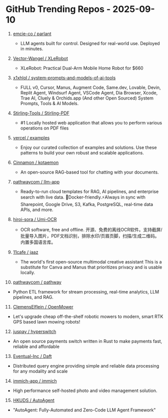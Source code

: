 # GitHub Trending Repos - 2025-09-10

1. [emcie-co /    parlant](https://github.com/emcie-co/parlant)
   - LLM agents built for control. Designed for real-world use. Deployed in minutes.

2. [Vector-Wangel /    XLeRobot](https://github.com/Vector-Wangel/XLeRobot)
   - XLeRobot: Practical Dual-Arm Mobile Home Robot for $660

3. [x1xhlol /    system-prompts-and-models-of-ai-tools](https://github.com/x1xhlol/system-prompts-and-models-of-ai-tools)
   - FULL v0, Cursor, Manus, Augment Code, Same.dev, Lovable, Devin, Replit Agent, Windsurf Agent, VSCode Agent, Dia Browser, Xcode, Trae AI, Cluely & Orchids.app (And other Open Sourced) System Prompts, Tools & AI Models.

4. [Stirling-Tools /    Stirling-PDF](https://github.com/Stirling-Tools/Stirling-PDF)
   - #1 Locally hosted web application that allows you to perform various operations on PDF files

5. [vercel /    examples](https://github.com/vercel/examples)
   - Enjoy our curated collection of examples and solutions. Use these patterns to build your own robust and scalable applications.

6. [Cinnamon /    kotaemon](https://github.com/Cinnamon/kotaemon)
   - An open-source RAG-based tool for chatting with your documents.

7. [pathwaycom /    llm-app](https://github.com/pathwaycom/llm-app)
   - Ready-to-run cloud templates for RAG, AI pipelines, and enterprise search with live data. 🐳Docker-friendly.⚡Always in sync with Sharepoint, Google Drive, S3, Kafka, PostgreSQL, real-time data APIs, and more.

8. [hiroi-sora /    Umi-OCR](https://github.com/hiroi-sora/Umi-OCR)
   - OCR software, free and offline. 开源、免费的离线OCR软件。支持截屏/批量导入图片，PDF文档识别，排除水印/页眉页脚，扫描/生成二维码。内置多国语言库。

9. [11cafe /    jaaz](https://github.com/11cafe/jaaz)
   - The world's first open-source multimodal creative assistant This is a substitute for Canva and Manus that prioritizes privacy and is usable locally.

10. [pathwaycom /    pathway](https://github.com/pathwaycom/pathway)
   - Python ETL framework for stream processing, real-time analytics, LLM pipelines, and RAG.

11. [ClemensElflein /    OpenMower](https://github.com/ClemensElflein/OpenMower)
   - Let's upgrade cheap off-the-shelf robotic mowers to modern, smart RTK GPS based lawn mowing robots!

12. [juspay /    hyperswitch](https://github.com/juspay/hyperswitch)
   - An open source payments switch written in Rust to make payments fast, reliable and affordable

13. [Eventual-Inc /    Daft](https://github.com/Eventual-Inc/Daft)
   - Distributed query engine providing simple and reliable data processing for any modality and scale

14. [immich-app /    immich](https://github.com/immich-app/immich)
   - High performance self-hosted photo and video management solution.

15. [HKUDS /    AutoAgent](https://github.com/HKUDS/AutoAgent)
   - "AutoAgent: Fully-Automated and Zero-Code LLM Agent Framework"

